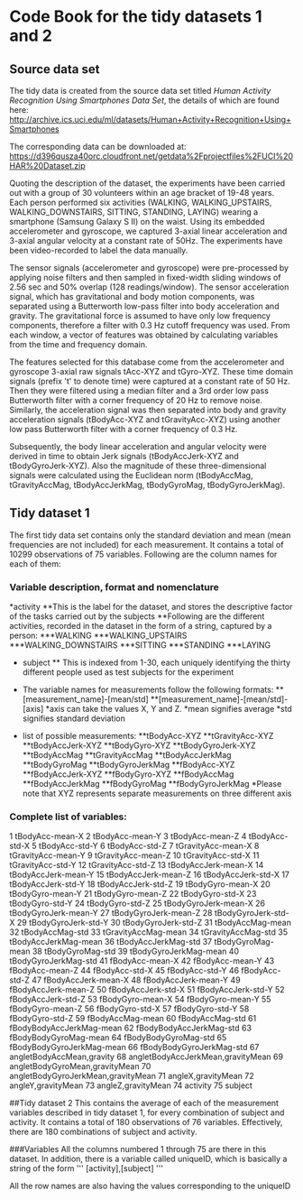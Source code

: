 # Code Book for the tidy datasets 1 and 2

## Source data set

The tidy data is created from the source data set titled *Human Activity Recognition Using Smartphones Data Set*, the details of which are found here: http://archive.ics.uci.edu/ml/datasets/Human+Activity+Recognition+Using+Smartphones 

The corresponding data can be downloaded at: https://d396qusza40orc.cloudfront.net/getdata%2Fprojectfiles%2FUCI%20HAR%20Dataset.zip

Quoting the description of the dataset, the experiments have been carried out with a group of 30 volunteers within an age bracket of 19-48 years. Each person performed six activities (WALKING, WALKING_UPSTAIRS, WALKING_DOWNSTAIRS, SITTING, STANDING, LAYING) wearing a smartphone (Samsung Galaxy S II) on the waist. Using its embedded accelerometer and gyroscope, we captured 3-axial linear acceleration and 3-axial angular velocity at a constant rate of 50Hz. The experiments have been video-recorded to label the data manually. 

The sensor signals (accelerometer and gyroscope) were pre-processed by applying noise filters and then sampled in fixed-width sliding windows of 2.56 sec and 50% overlap (128 readings/window). The sensor acceleration signal, which has gravitational and body motion components, was separated using a Butterworth low-pass filter into body acceleration and gravity. The gravitational force is assumed to have only low frequency components, therefore a filter with 0.3 Hz cutoff frequency was used. From each window, a vector of features was obtained by calculating variables from the time and frequency domain. 

The features selected for this database come from the accelerometer and gyroscope 3-axial raw signals tAcc-XYZ and tGyro-XYZ. These time domain signals (prefix 't' to denote time) were captured at a constant rate of 50 Hz. Then they were filtered using a median filter and a 3rd order low pass Butterworth filter with a corner frequency of 20 Hz to remove noise. Similarly, the acceleration signal was then separated into body and gravity acceleration signals (tBodyAcc-XYZ and tGravityAcc-XYZ) using another low pass Butterworth filter with a corner frequency of 0.3 Hz. 

Subsequently, the body linear acceleration and angular velocity were derived in time to obtain Jerk signals (tBodyAccJerk-XYZ and tBodyGyroJerk-XYZ). Also the magnitude of these three-dimensional signals were calculated using the Euclidean norm (tBodyAccMag, tGravityAccMag, tBodyAccJerkMag, tBodyGyroMag, tBodyGyroJerkMag). 

## Tidy dataset 1



The first tidy data set contains only the standard deviation and mean (mean frequencies are not included) for each measurement. 
It contains a total of 10299 observations of 75 variables.
Following are the column names for each of them:

### Variable description, format and nomenclature
*activity
**This is the label for the dataset, and stores the descriptive factor of the tasks carried out by the subjects
**Following are the different activities, recorded in the dataset in the form of a string, captured by a person:
***WALKING
***WALKING_UPSTAIRS
***WALKING_DOWNSTAIRS
***SITTING
***STANDING
***LAYING 
* subject
** This is indexed from 1-30, each uniquely identifying the thirty different people used as test subjects for the experiment
* The variable names for measurements follow the following formats:
**[measurement_name]-[mean/std]
**[measurement_name]-[mean/std]-[axis]
*axis can take the values X, Y and Z.
*mean signifies average
*std signifies standard deviation

* list of possible measurements:
**tBodyAcc-XYZ
**tGravityAcc-XYZ
**tBodyAccJerk-XYZ
**tBodyGyro-XYZ
**tBodyGyroJerk-XYZ
**tBodyAccMag
**tGravityAccMag
**tBodyAccJerkMag
**tBodyGyroMag
**tBodyGyroJerkMag
**fBodyAcc-XYZ
**fBodyAccJerk-XYZ
**fBodyGyro-XYZ
**fBodyAccMag
**fBodyAccJerkMag
**fBodyGyroMag
**fBodyGyroJerkMag
*Please note that XYZ represents separate measurements on three different axis



### Complete list of variables:
1	tBodyAcc-mean-X
2	tBodyAcc-mean-Y
3	tBodyAcc-mean-Z
4	tBodyAcc-std-X
5	tBodyAcc-std-Y
6	tBodyAcc-std-Z
7	tGravityAcc-mean-X
8	tGravityAcc-mean-Y
9	tGravityAcc-mean-Z
10	tGravityAcc-std-X
11	tGravityAcc-std-Y
12	tGravityAcc-std-Z
13	tBodyAccJerk-mean-X
14	tBodyAccJerk-mean-Y
15	tBodyAccJerk-mean-Z
16	tBodyAccJerk-std-X
17	tBodyAccJerk-std-Y
18	tBodyAccJerk-std-Z
19	tBodyGyro-mean-X
20	tBodyGyro-mean-Y
21	tBodyGyro-mean-Z
22	tBodyGyro-std-X
23	tBodyGyro-std-Y
24	tBodyGyro-std-Z
25	tBodyGyroJerk-mean-X
26	tBodyGyroJerk-mean-Y
27	tBodyGyroJerk-mean-Z
28	tBodyGyroJerk-std-X
29	tBodyGyroJerk-std-Y
30	tBodyGyroJerk-std-Z
31	tBodyAccMag-mean
32	tBodyAccMag-std
33	tGravityAccMag-mean
34	tGravityAccMag-std
35	tBodyAccJerkMag-mean
36	tBodyAccJerkMag-std
37	tBodyGyroMag-mean
38	tBodyGyroMag-std
39	tBodyGyroJerkMag-mean
40	tBodyGyroJerkMag-std
41	fBodyAcc-mean-X
42	fBodyAcc-mean-Y
43	fBodyAcc-mean-Z
44	fBodyAcc-std-X
45	fBodyAcc-std-Y
46	fBodyAcc-std-Z
47	fBodyAccJerk-mean-X
48	fBodyAccJerk-mean-Y
49	fBodyAccJerk-mean-Z
50	fBodyAccJerk-std-X
51	fBodyAccJerk-std-Y
52	fBodyAccJerk-std-Z
53	fBodyGyro-mean-X
54	fBodyGyro-mean-Y
55	fBodyGyro-mean-Z
56	fBodyGyro-std-X
57	fBodyGyro-std-Y
58	fBodyGyro-std-Z
59	fBodyAccMag-mean
60	fBodyAccMag-std
61	fBodyBodyAccJerkMag-mean
62	fBodyBodyAccJerkMag-std
63	fBodyBodyGyroMag-mean
64	fBodyBodyGyroMag-std
65	fBodyBodyGyroJerkMag-mean
66	fBodyBodyGyroJerkMag-std
67	angletBodyAccMean,gravity
68	angletBodyAccJerkMean,gravityMean
69	angletBodyGyroMean,gravityMean
70	angletBodyGyroJerkMean,gravityMean
71	angleX,gravityMean
72	angleY,gravityMean
73	angleZ,gravityMean
74	activity
75	subject


##Tidy dataset 2
This contains the average of each of the measurement variables described in tidy dataset 1, for every combination of subject and activity. It contains a total of 180 observations of 76 variables. Effectively, there are 180 combinations of subject and activity.

###Variables
All the columns numbered 1 through 75 are there in this dataset. In addition, there is a variable called uniqueID, which is basically a string of the form
'''
[activity],[subject]
'''

All the row names are also having the values corresponding to the uniqueID
